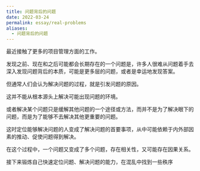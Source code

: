 ```yaml
---
title: 问题背后的问题
date: 2022-03-24
permalink: essay/real-problems
aliases:
  - 问题背后的问题
---
```

最近接触了更多的项目管理方面的工作。

发现之前、现在和之后可能都会长期存在的一个问题是，许多人很难从问题着手去深入发现问题背后的本质，可能是更多层的问题，或者是幸运地发现答案。

但通常人们会认为解决问题的过程，就是引发问题的原因。

这并不能从根本源头上解决可能出现问题的环境。

或者解决某个问题只是缓解其他问题的一个途径或方法，而并不是为了解决眼下的问题，而是为了能够不去解决其他更重要的问题。

这时定位能够解决问题的人变成了解决问题的首要事项，从中可能依赖于内外部因素的推动、促使问题得到解决。

在这个过程中，一个问题又变成了多个问题，存在相关性，又可能存在因果关系。

接下来锻炼自己快速定位问题、解决问题的能力，在混乱中找到一些秩序